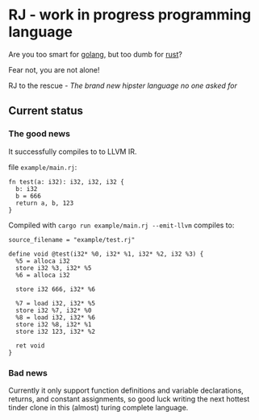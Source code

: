 # RJ - work in progress programming language

Are you too smart for [golang](https://go.dev/), but too dumb for [rust](https://www.rust-lang.org/)?

Fear not, you are not alone!

RJ to the rescue - *The brand new hipster language no one asked for*

## Current status

### The good news

It successfully compiles to to LLVM IR.

file `example/main.rj`:
```
fn test(a: i32): i32, i32, i32 {
  b: i32
  b = 666
  return a, b, 123
}

```

Compiled with `cargo run example/main.rj --emit-llvm` compiles to:
```
source_filename = "example/test.rj"

define void @test(i32* %0, i32* %1, i32* %2, i32 %3) {
  %5 = alloca i32
  store i32 %3, i32* %5
  %6 = alloca i32

  store i32 666, i32* %6

  %7 = load i32, i32* %5
  store i32 %7, i32* %0
  %8 = load i32, i32* %6
  store i32 %8, i32* %1
  store i32 123, i32* %2

  ret void
}
```

### Bad news

Currently it only support function definitions and variable declarations, returns, and
constant assignments, so good luck writing the next hottest tinder clone in this
(almost) turing complete language.
